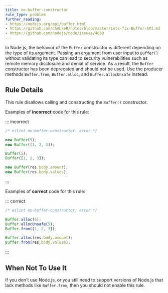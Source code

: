 ```yaml
---
title: no-buffer-constructor
rule_type: problem
further_reading:
- https://nodejs.org/api/buffer.html
- https://github.com/ChALkeR/notes/blob/master/Lets-fix-Buffer-API.md
- https://github.com/nodejs/node/issues/4660
---
```


In Node.js, the behavior of the `Buffer` constructor is different depending on the type of its argument. Passing an argument from user input to `Buffer()` without validating its type can lead to security vulnerabilities such as remote memory disclosure and denial of service. As a result, the `Buffer` constructor has been deprecated and should not be used. Use the producer methods `Buffer.from`, `Buffer.alloc`, and `Buffer.allocUnsafe` instead.

## Rule Details

This rule disallows calling and constructing the `Buffer()` constructor.

Examples of **incorrect** code for this rule:

::: incorrect

```js
/* eslint no-buffer-constructor: error */

new Buffer(5);
new Buffer([1, 2, 3]);

Buffer(5);
Buffer([1, 2, 3]);

new Buffer(res.body.amount);
new Buffer(res.body.values);
```

:::

Examples of **correct** code for this rule:

::: correct

```js
/* eslint no-buffer-constructor: error */

Buffer.alloc(5);
Buffer.allocUnsafe(5);
Buffer.from([1, 2, 3]);

Buffer.alloc(res.body.amount);
Buffer.from(res.body.values);
```

:::

## When Not To Use It

If you don't use Node.js, or you still need to support versions of Node.js that lack methods like `Buffer.from`, then you should not enable this rule.
